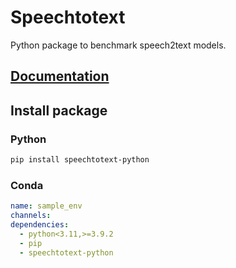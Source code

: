 # Speechtotext

Python package to benchmark speech2text models. 

## [Documentation](https://jarneamerlinck.github.io/speechtotext/)

## Install package
### Python

```bash
pip install speechtotext-python
```

### Conda 

```yaml
name: sample_env
channels:
dependencies:
  - python<3.11,>=3.9.2
  - pip
  - speechtotext-python
```